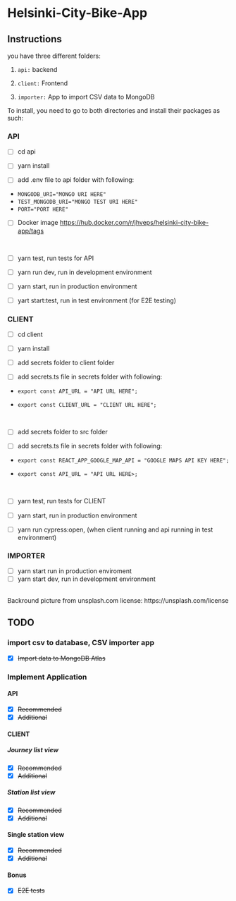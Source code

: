 # Helsinki-City-Bike-App

## Instructions

you have three different folders:

1. `api:` backend

2. `client:` Frontend

3. `importer:` App to import CSV data to MongoDB

To install, you need to go to both directories and install their packages as such:

### API

- [ ] cd api

- [ ] yarn install

- [ ] add .env file to api folder with following:

- `MONGODB_URI="MONGO URI HERE"`
- `TEST_MONGODB_URI="MONGO TEST URI HERE"`
- `PORT="PORT HERE"`

- [ ] Docker image https://hub.docker.com/r/jhveps/helsinki-city-bike-app/tags

<br/>

- [ ] yarn test, run tests for API

- [ ] yarn run dev, run in development environment

- [ ] yarn start, run in production environment

- [ ] yart start:test, run in test environment (for E2E testing)

### CLIENT

- [ ] cd client

- [ ] yarn install

- [ ] add secrets folder to client folder

- [ ] add secrets.ts file in secrets folder with following:

- `export const API_URL = "API URL HERE";`

- `export const CLIENT_URL = "CLIENT URL HERE";`

<br/>

- [ ] add secrets folder to src folder

- [ ] add secrets.ts file in secrets folder with following:

- `export const REACT_APP_GOOGLE_MAP_API = "GOOGLE MAPS API KEY HERE";`

- `export const API_URL = "API URL HERE>;`

<br/>

- [ ] yarn test, run tests for CLIENT

- [ ] yarn start, run in production environment

- [ ] yarn run cypress:open, (when client running and api running in test environment)

### IMPORTER

- [ ] yarn start run in production enviroment
- [ ] yarn start dev, run in development environment

<br/>
Backround picture from unsplash.com license: https://unsplash.com/license

## TODO

### import csv to database, CSV importer app

- [x] ~~Import data to MongoDB Atlas~~

### Implement Application

#### API

- [x] ~~Recommended~~
- [x] ~~Additional~~

#### CLIENT

##### Journey list view

- [x] ~~Recommended~~
- [x] ~~Additional~~

##### Station list view

- [x] ~~Recommended~~
- [x] ~~Additional~~

#### Single station view

- [x] ~~Recommended~~
- [x] ~~Additional~~

#### Bonus

- [x] ~~E2E tests~~
